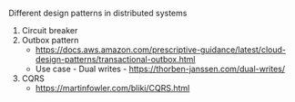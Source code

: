 
Different design patterns in distributed systems
1. Circuit breaker
2. Outbox pattern
    - https://docs.aws.amazon.com/prescriptive-guidance/latest/cloud-design-patterns/transactional-outbox.html
    - Use case - Dual writes - https://thorben-janssen.com/dual-writes/
3.  CQRS
    - https://martinfowler.com/bliki/CQRS.html 
